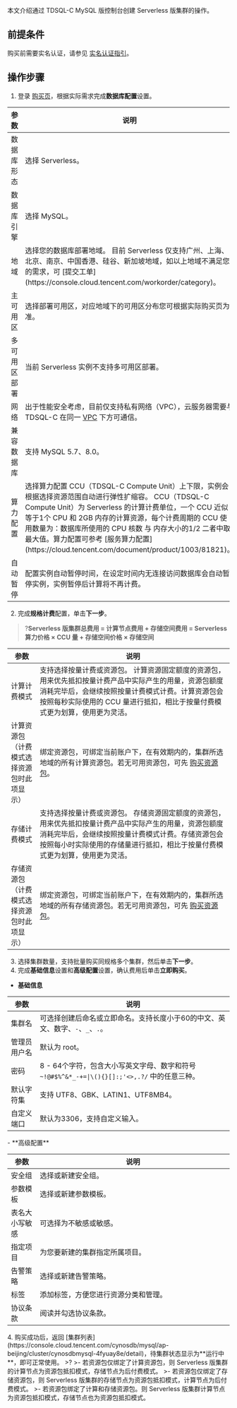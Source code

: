 本文介绍通过 TDSQL-C MySQL 版控制台创建 Serverless 版集群的操作。

## 前提条件
购买前需要实名认证，请参见 [实名认证指引](https://cloud.tencent.com/document/product/378/3629)。

## 操作步骤
1. 登录 [购买页](https://buy.cloud.tencent.com/cynosdb?lang=zh&version=)，根据实际需求完成**数据库配置**设置。
<table>
<thead><tr><th width=13%>参数</th><th>说明</th></tr></thead>
<tbody>
<tr>
<td>数据库形态</td>
<td>选择 Serverless。</td></tr>
<tr>
<td>数据库引擎</td>
<td>选择 MySQL。</td></tr>
<tr>
<td>地域</td>
<td>选择您的数据库部署地域。<dx-alert infotype="explain" title="">
目前 Serverless 仅支持广州、上海、北京、南京、中国香港、硅谷、新加坡地域，如以上地域不满足您的需求，可 [提交工单](https://console.cloud.tencent.com/workorder/category)。
</dx-alert></td></tr>
<tr>
<td>主可用区</td>
<td>选择部署可用区，对应地域下的可用区分布您可根据实际购买页为准。</td></tr>
<tr>
<td>多可用区部署</td>
<td>当前 Serverless 实例不支持多可用区部署。</td></tr>
<tr>
<td>网络</td>
<td>出于性能安全考虑，目前仅支持私有网络（VPC），云服务器需要与 TDSQL-C 在同一 <a href="https://cloud.tencent.com/document/product/215">VPC</a> 下方可通信。</td></tr>
<tr>
<td>兼容数据库</td>
<td>支持 MySQL 5.7、8.0。</td></tr>
<tr>
<td>算力配置</td>
<td>选择算力配置 CCU（TDSQL-C Compute Unit）上下限，实例会根据选择资源范围自动进行弹性扩缩容。<dx-alert infotype="explain" title="">
CCU（TDSQL-C Compute Unit）为 Serverless 的计算计费单位，一个 CCU 近似等于1个 CPU 和 2GB 内存的计算资源，每个计费周期的 CCU 使用数量为：数据库所使用的 CPU 核数 与 内存大小的1/2 二者中取最大值。算力配置可参考 [服务算力配置](https://cloud.tencent.com/document/product/1003/81821)。
</dx-alert></td></tr>
<tr>
<td>自动暂停</td>
<td>配置实例自动暂停时间，在设定时间内无连接访问数据库会自动暂停实例，实例暂停后计算将不再计费。</td></tr>
</tbody></table>

2. 完成**规格计费**配置，单击**下一步**。
>?**Serverless 版集群总费用 = 计算节点费用 + 存储空间费用 = Serverless 算力价格 × CCU 量 + 存储空间价格 × 存储空间**
<table>
<thead><tr><th width=13%>参数</th><th>说明</th></tr></thead>
<tbody>
<tr>
<td>计算计费模式</td>
<td>支持选择按量计费或资源包。<dx-alert infotype="explain" title="">
计算资源固定额度的资源包，用来优先抵扣按量计费产品中实际产生的用量，资源包额度消耗完毕后，会继续按照按量计费模式计费。计算资源包会按照每秒实际使用的 CCU 量进行抵扣，相比于按量付费模式更为划算，使用更为灵活。
</dx-alert></td></tr>
<tr>
<td>计算资源包（计费模式选择资源包时此项显示）</td>
<td>绑定资源包，可绑定当前账户下，在有效期内的，集群所选地域的所有计算资源包。若无可用资源包，可先 <a href="">购买资源包</a>。</td></tr>
<tr>
<td>存储计费模式</td>
<td>支持选择按量计费或资源包。<dx-alert infotype="explain" title="">
存储资源固定额度的资源包，用来优先抵扣按量计费产品中实际产生的用量，资源包额度消耗完毕后，会继续按照按量计费模式计费。存储资源包会按照每小时实际使用的存储量进行抵扣，相比于按量付费模式更为划算，使用更为灵活。
</dx-alert></td></tr>
<tr>
<td>存储资源包（计费模式选择资源包时此项显示）</td>
<td>绑定资源包，可绑定当前账户下，在有效期内的，集群所选地域的所有存储资源包。若无可用资源包，可先 <a href="">购买资源包</a>。</td></tr>
</tbody></table>

3. 选择集群数量，支持批量购买同规格多个集群，然后单击**下一步**。
4. 完成**基础信息**设置和**高级配置**设置，确认费用后单击**立即购买**。
 - **基础信息**
<table>
<thead><tr><th width=13%>参数</th><th>说明</th></tr></thead>
<tbody><tr>
<td>集群名</td>
<td>可选择创建后命名或立即命名。支持长度小于60的中文、英文、数字、<code>-</code>、<code>_</code>、<code>.</code>。</td></tr>
<tr>
<td>管理员用户名</td>
<td>默认为 root。</td></tr>
<tr>
<td>密码</td>
<td>8 - 64个字符，包含大小写英文字母、数字和符号 <code>~!@#$%^&amp;*_-+=|\(){}[]:;'&lt;&gt;,.?/</code> 中的任意三种。</td></tr>
<tr>
<td>默认字符集</td>
<td>支持 UTF8、GBK、LATIN1、UTF8MB4。</td></tr>
<tr>
<td>自定义端口</td>
<td>默认为3306，支持自定义输入。</td></tr>
</tbody></table>
 - **高级配置**
<table>
<thead><tr><th width=13%>参数</th><th>说明</th></tr></thead>
<tbody><tr>
<td>安全组</td>
<td>选择或新建安全组。</td></tr>
<tr>
<td>参数模板</td>
<td>选择或新建参数模板。</td></tr>
<tr>
<td>表名大小写敏感</td>
<td>可选择为不敏感或敏感。</td></tr>
<tr>
<td>指定项目</td>
<td>为您要新建的集群指定所属项目。</td></tr>
<tr>
<td>告警策略</td>
<td>选择或新建告警策略。</td></tr>
<tr>
<td>标签</td>
<td>添加标签，方便您进行资源分类和管理。</td></tr>
<tr>
<td>协议条款</td>
<td>阅读并勾选协议条款。</td></tr>
</tbody></table>
4. 购买成功后，返回 [集群列表](https://console.cloud.tencent.com/cynosdb/mysql/ap-beijing/cluster/cynosdbmysql-4fyuay8e/detail)，待集群状态显示为**运行中**，即可正常使用。
>?
>- 若资源包仅绑定了计算资源包，则 Serverless 版集群的计算节点为资源包抵扣模式，存储节点为后付费模式。
>- 若资源包仅绑定了存储资源包，则  Serverless 版集群的存储节点为资源包抵扣模式，计算节点为后付费模式。
>- 若资源包绑定了计算和存储资源包。则 Serverless 版集群计算节点为资源包抵扣模式，存储节点也为资源包抵扣模式。
